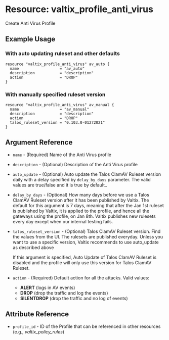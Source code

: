 # Resource: valtix_profile_anti_virus
Create Anti Virus Profile

## Example Usage

### With auto updating ruleset and other defaults
```hcl
resource "valtix_profile_anti_virus" av_auto {
  name                  = "av_auto"
  description           = "description"
  action                = "DROP"
}
```

### With manually specified ruleset version
```hcl
resource "valtix_profile_anti_virus" av_manual {
  name                  = "av_manual"
  description           = "description"
  action                = "DROP"
  talos_ruleset_version = "0.103.0-01272021"
}
```

## Argument Reference
* `name` - (Required) Name of the Anti Virus profile
* `description` - (Optional) Description of the Anti Virus profile
* `auto_update` - (Optional) Auto update the Talos ClamAV Ruleset version daily with a delay specified by `delay_by_days` parameter. The valid values are true/false and it is true by default..
* `delay_by_days` - (Optional) How many days before we use a Talos ClamAV Ruleset version after it has been published by Valtix. The default for this argument is 7 days, meaning that after the Jan 1st ruleset is published by Valtix, it is applied to the profile, and hence all the gateways using the profile, on Jan 8th. Valtix publishes new rulesets every day except when our internal testing fails.
* `talos_ruleset_version` - (Optional) Talos ClamAV Ruleset version. Find the values from the UI. The rulesets are published everyday. Unless you want to use a specific version, Valtix recommends to use auto_update as described above

  If this argument is specified, Auto Update of Talos ClamAV Ruleset is disabled and the profile will only use this version for Talos ClamAV Ruleset.

* `action` - (Required) Default action for all the attacks. Valid values:
    * **ALERT** (logs in AV events)
    * **DROP** (drop the traffic and log the events)
    * **SILENTDROP** (drop the traffic and no log of events)

## Attribute Reference
* `profile_id` - ID of the Profile that can be referenced in other resources (e.g., *valtix_policy_rules*)
